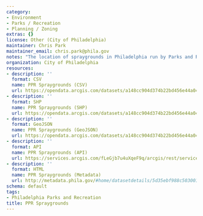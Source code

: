 ```yaml
---
category:
- Environment
- Parks / Recreation
- Planning / Zoning
extras: {}
license: Other (City of Philadelphia)
maintainer: Chris Park
maintainer_email: chris.park@phila.gov
notes: "The location of spraygrounds in Philadelphia run by Parks and Recreation."
organization: City of Philadelphia
resources:
- description: ''
  format: CSV
  name: PPR Spraygrounds (CSV)
  url: https://opendata.arcgis.com/datasets/a148cc904d374b22bd456e44a044d554_0.csv
- description: ''
  format: SHP
  name: PPR Spraygrounds (SHP)
  url: https://opendata.arcgis.com/datasets/a148cc904d374b22bd456e44a044d554_0.zip
- description: ''
  format: GeoJSON
  name: PPR Spraygrounds (GeoJSON)
  url: https://opendata.arcgis.com/datasets/a148cc904d374b22bd456e44a044d554_0.geojson
- description: ''
  format: API
  name: PPR Spraygrounds (API)
  url: https://services.arcgis.com/fLeGjb7u4uXqeF9q/arcgis/rest/services/PPR_Spraygrounds/FeatureServer/0/query?outFields=*&where=1%3D1
- description: ''
  format: HTML
  name: PPR Spraygrounds (Metadata)
  url: http://metadata.phila.gov/#home/datasetdetails/5d35ebf988c50300165e5076/representationdetails/5d35ebfc88c50300165e507f/
schema: default
tags:
- Philadelphia Parks and Recreation
title: PPR Spraygrounds
---
```

